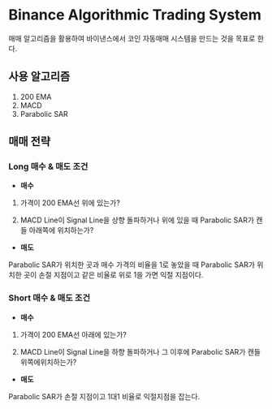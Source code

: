 # Binance Algorithmic Trading System

매매 알고리즘을 활용하여 바이낸스에서 코인 자동매매 시스템을 만드는 것을 목표로 한다.

## 사용 알고리즘

1. 200 EMA
2. MACD
3. Parabolic SAR

## 매매 전략

### Long 매수 & 매도 조건

- **매수**

1. 가격이 200 EMA선 위에 있는가?

2. MACD Line이 Signal Line을 상향 돌파하거나 위에 있을 때  Parabolic SAR가 캔들 아래쪽에 위치하는가?

- **매도**

Parabolic SAR가 위치한 곳과 매수 가격의 비율을 1로 놓았을 때 
Parabolic SAR가 위치한 곳이 손절 지점이고 같은 비율로 위로 1을 가면 익절 지점이다.


### Short 매수 & 매도 조건

- **매수**

1. 가격이 200 EMA선 아래에 있는가?

2. MACD Line이 Signal Line을 하향 돌파하거나 그 이후에 Parabolic SAR가 캔들 위쪽에위치하는가?

- **매도**

Parabolic SAR가 손절 지점이고 1대1 비율로 익절지점을 잡는다.